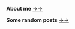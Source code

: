 

**About me**  [→→](https://noblegasss.github.io/about/)

**Some random posts** [→→](https://noblegasss.github.io/categories/)





